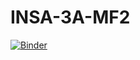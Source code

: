 # INSA-3A-MF2
[![Binder](https://mybinder.org/badge_logo.svg)](https://mybinder.org/v2/gh/fbob/INSA-3A-MF2/main)
